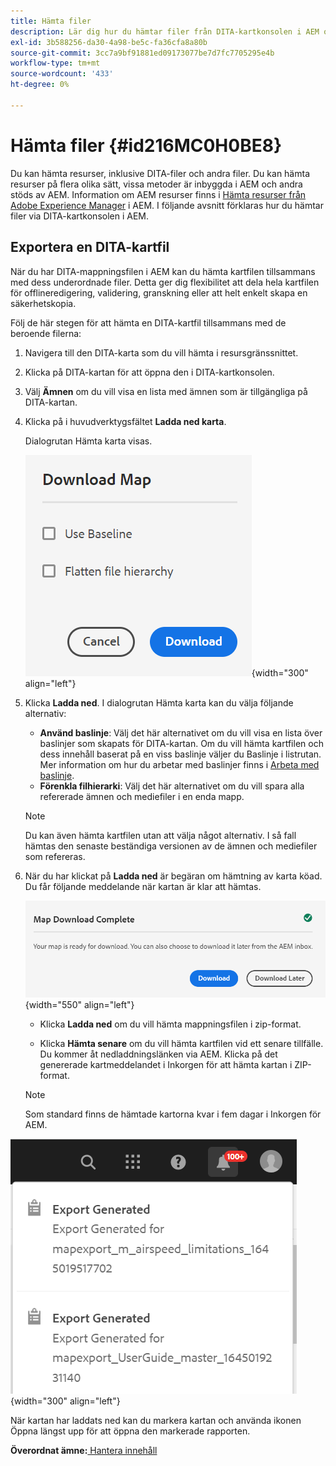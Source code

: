 ```yaml
---
title: Hämta filer
description: Lär dig hur du hämtar filer från DITA-kartkonsolen i AEM och exporterar en DITA-kartfil AEM databasen.
exl-id: 3b588256-da30-4a98-be5c-fa36cfa8a80b
source-git-commit: 3cc7a9bf91881ed09173077be7d7fc7705295e4b
workflow-type: tm+mt
source-wordcount: '433'
ht-degree: 0%

---
```


# Hämta filer {#id216MC0H0BE8}

Du kan hämta resurser, inklusive DITA-filer och andra filer. Du kan hämta resurser på flera olika sätt, vissa metoder är inbyggda i AEM och andra stöds av AEM. Information om AEM resurser finns i [Hämta resurser från Adobe Experience Manager](https://experienceleague.adobe.com/docs/experience-manager-cloud-service/assets/manage/download-assets-from-aem.html) i AEM. I följande avsnitt förklaras hur du hämtar filer via DITA-kartkonsolen i AEM.

## Exportera en DITA-kartfil

När du har DITA-mappningsfilen i AEM kan du hämta kartfilen tillsammans med dess underordnade filer. Detta ger dig flexibilitet att dela hela kartfilen för offlineredigering, validering, granskning eller att helt enkelt skapa en säkerhetskopia.

Följ de här stegen för att hämta en DITA-kartfil tillsammans med de beroende filerna:

1. Navigera till den DITA-karta som du vill hämta i resursgränssnittet.

1. Klicka på DITA-kartan för att öppna den i DITA-kartkonsolen.

1. Välj **Ämnen** om du vill visa en lista med ämnen som är tillgängliga på DITA-kartan.

1. Klicka på i huvudverktygsfältet **Ladda ned karta**.

   Dialogrutan Hämta karta visas.

   ![](images/download-map.png){width="300" align="left"}

1. Klicka **Ladda ned**. I dialogrutan Hämta karta kan du välja följande alternativ:

   - **Använd baslinje**: Välj det här alternativet om du vill visa en lista över baslinjer som skapats för DITA-kartan. Om du vill hämta kartfilen och dess innehåll baserat på en viss baslinje väljer du Baslinje i listrutan. Mer information om hur du arbetar med baslinjer finns i [Arbeta med baslinje](generate-output-use-baseline-for-publishing.md#).
   - **Förenkla filhierarki**: Välj det här alternativet om du vill spara alla refererade ämnen och mediefiler i en enda mapp.
   >[!NOTE]
   >
   > Du kan även hämta kartfilen utan att välja något alternativ. I så fall hämtas den senaste beständiga versionen av de ämnen och mediefiler som refereras.

1. När du har klickat på **Ladda ned** är begäran om hämtning av karta köad. Du får följande meddelande när kartan är klar att hämtas.

   ![](images/download-map-prompt.png){width="550" align="left"}

   - Klicka **Ladda ned** om du vill hämta mappningsfilen i zip-format.

   - Klicka **Hämta senare** om du vill hämta kartfilen vid ett senare tillfälle. Du kommer åt nedladdningslänken via AEM. Klicka på det genererade kartmeddelandet i Inkorgen för att hämta kartan i ZIP-format.

   >[!NOTE]
   >
   > Som standard finns de hämtade kartorna kvar i fem dagar i Inkorgen för AEM.

![](images/download-map-inbox.png){width="300" align="left"}

När kartan har laddats ned kan du markera kartan och använda ikonen Öppna längst upp för att öppna den markerade rapporten.

**Överordnat ämne:**[ Hantera innehåll](authoring.md)
